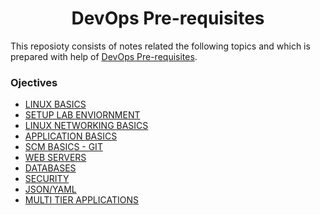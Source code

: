 <h1 align="center"> DevOps Pre-requisites </h1>

This reposioty consists of notes related the following topics and which is prepared with help of [DevOps Pre-requisites](https://beta.kodekloud.com/courses/devops-pre-requisite-course/). 

### Ojectives
* [LINUX BASICS](./01_linux_basics.md)
* [SETUP LAB ENVIORNMENT](./02_lab_enviornment.md)
* [LINUX NETWORKING BASICS](./03_networking_basic.md)
* [APPLICATION BASICS](./04_application_basic.md)
* [SCM BASICS - GIT](./05_source_control_mgmt.md)
* [WEB SERVERS](./)
* [DATABASES](./07_database_basics.md)
* [SECURITY](./08_security.md)
* [JSON/YAML](./09_json_ymal.md)
* [MULTI TIER APPLICATIONS](./)

